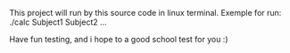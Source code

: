 This project will run by this source code in linux terminal.
Exemple for run: ./calc Subject1 Subject2 ...

Have fun testing, and i hope to a good school test for you  :)
